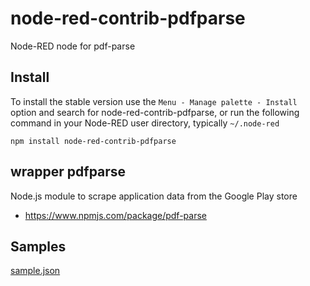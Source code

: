 node-red-contrib-pdfparse
================

Node-RED node for pdf-parse



## Install

To install the stable version use the `Menu - Manage palette - Install`
option and search for node-red-contrib-pdfparse, or run the following
command in your Node-RED user directory, typically `~/.node-red`

    npm install node-red-contrib-pdfparse

## wrapper pdfparse
Node.js module to scrape application data from the Google Play store
- https://www.npmjs.com/package/pdf-parse

## Samples
[sample.json](examples/sample.json)
